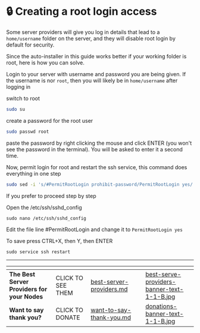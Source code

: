# 🔒 Creating a root login access

Some server providers will give you log in details that lead to a `home/username` folder on the server, and they will disable root login by default for security.

Since the auto-installer in this guide works better if your working folder is root, here is how you can solve.

Login to your server with username and password you are being given. If the username is nor `root`, then you will likely be in `home/username` after logging in

switch to root

```bash
sudo su
```

create a password for the root user

```bash
sudo passwd root
```

paste the password by right clicking the mouse and click ENTER (you won't see the password in the terminal). You will be asked to enter it a second time.

Now, permit login for root and restart the ssh service, this command does everything in one step

```bash
sudo sed -i 's/#PermitRootLogin prohibit-password/PermitRootLogin yes/' /etc/ssh/sshd_config && sudo service ssh restart
```

If you prefer to proceed step by step

Open the /etc/ssh/sshd\_config

```
sudo nano /etc/ssh/sshd_config
```

Edit the file line #PermitRootLogin and change it to `PermitRootLogin yes`

To save press CTRL+X, then Y, then ENTER

```
sudo service ssh restart
```

***

<table data-card-size="large" data-column-title-hidden data-view="cards" data-full-width="false"><thead><tr><th></th><th></th><th data-hidden data-card-target data-type="content-ref"></th><th data-hidden></th><th data-hidden data-card-cover data-type="files"></th></tr></thead><tbody><tr><td><strong>The Best Server Providers for your Nodes</strong></td><td>CLICK TO SEE THEM</td><td><a href="../best-server-providers.md">best-server-providers.md</a></td><td></td><td><a href="../.gitbook/assets/best-serve-providers-banner-text-1-1-B.jpg">best-serve-providers-banner-text-1-1-B.jpg</a></td></tr><tr><td><strong>Want to say thank you?</strong></td><td>CLICK TO DONATE</td><td><a href="../want-to-say-thank-you.md">want-to-say-thank-you.md</a></td><td></td><td><a href="../.gitbook/assets/donations-banner-text-1-1-B.jpg">donations-banner-text-1-1-B.jpg</a></td></tr></tbody></table>
